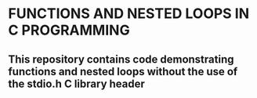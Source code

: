 # FUNCTIONS AND NESTED LOOPS IN C PROGRAMMING
## This repository contains code demonstrating functions and nested loops without the use of the stdio.h C library header
